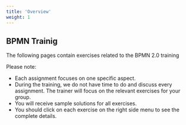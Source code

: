 ```yaml
---
title: 'Overview'
weight: 1
---
```


## BPMN Trainig

The following pages contain exercises related to the BPMN 2.0 training

Please note:

* Each assignment focuses on one specific aspect.
* During the training, we do not have time to do and discuss every assignment. The trainer will focus on the relevant exercises for your group.
* You will receive sample solutions for all exercises.
* You should click on each exercise on the right side menu to see the complete details.